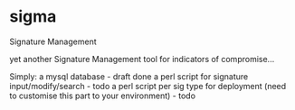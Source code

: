 sigma
=====

Signature Management

yet another Signature Management tool for indicators of compromise...

Simply:
a mysql database - draft done
a perl script for signature input/modify/search - todo
a perl script per sig type for deployment (need to customise this part to your environment) - todo

